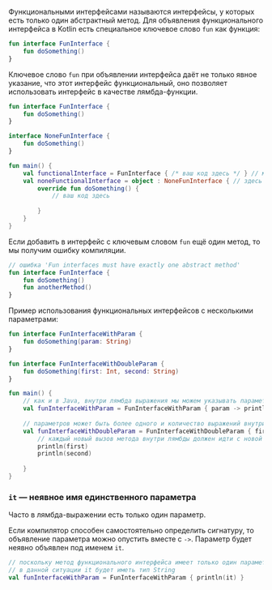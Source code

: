 Функциональными интерфейсами называются интерфейсы, у которых есть только один абстрактный метод.
Для объявления функционального интерфейса в Kotlin есть специальное ключевое слово `fun` как функция:

```kotlin
fun interface FunInterface {
    fun doSomething()
} 
```

Ключевое слово `fun` при объявлении интерфейса даёт не только явное указание, что этот интерфейс функциональный, оно позволяет использовать интерфейс в качестве лямбда-функции.

```kotlin
fun interface FunInterface {
    fun doSomething()
}

interface NoneFunInterface {
    fun doSomething()
}

fun main() {
    val functionalInterface = FunInterface { /* ваш код здесь */ } // мы можем использовать функциональный интерфейс как лямбду 
    val noneFunctionalInterface = object : NoneFunInterface { // здесь компилятор не позволит нам использовать лямбду и нам придется явно описать реализацию интерфейса
        override fun doSomething() {
            // ваш код здесь
            
        }
    }
}
```

Если добавить в интерфейс с ключевым словом `fun` ещё один метод, то мы получим ошибку компиляции.

```kotlin
// ошибка 'Fun interfaces must have exactly one abstract method'
fun interface FunInterface {
    fun doSomething()
    fun anotherMethod()
} 
```

Пример использования функциональных интерфейсов с несколькими параметрами:

```kotlin
fun interface FunInterfaceWithParam {
    fun doSomething(param: String)
}

fun interface FunInterfaceWithDoubleParam {
    fun doSomething(first: Int, second: String)
}

fun main() {
    // как и в Java, внутри лямбда выражения мы можем указывать параметры и использовать их
    val funInterfaceWithParam = FunInterfaceWithParam { param -> println(param) }
        
    // параметров может быть более одного и количество выражений внутри лямбды так же может неограниченное количество
    val funInterfaceWithDoubleParam = FunInterfaceWithDoubleParam { first, second ->
        // каждый новый вызов метода внутри лямбды должен идти с новой строки
        println(first)
        println(second)
        
    }
}
```

### `it` — неявное имя единственного параметра

Часто в лямбда-выражении есть только один параметр.

Если компилятор способен самостоятельно определить сигнатуру, то объявление параметра можно опустить вместе с `->`. Параметр будет неявно объявлен под именем `it`.

```kotlin
// поскольку метод функционального интерфейса имеет только один параметр, можем использовать it
// в данной ситуации it будет иметь тип String
val funInterfaceWithParam = FunInterfaceWithParam { println(it) } 
```